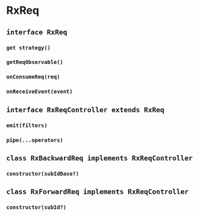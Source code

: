 # RxReq

## `interface RxReq`

### `get strategy()`

### `getReqObservable()`

### `onConsumeReq(req)`

### `onReceiveEvent(event)`

## `interface RxReqController extends RxReq`

### `emit(filters)`

### `pipe(...operators)`

## `class RxBackwardReq implements RxReqController`

### `constructor(subIdBase?)`

## `class RxForwardReq implements RxReqController`

### `constructor(subId?)`
